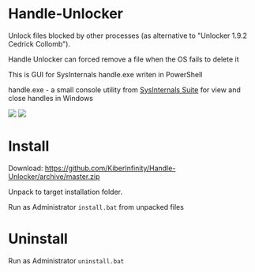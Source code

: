 # Handle-Unlocker

Unlock files blocked by other processes (as alternative to "Unlocker 1.9.2 Cedrick Collomb").

Handle Unlocker can forced remove a file when the OS fails to delete it

This is GUI for SysInternals handle.exe writen in PowerShell

handle.exe - a small console utility from [SysInternals Suite](https://docs.microsoft.com/ru-ru/sysinternals/downloads/sysinternals-suite) for view and close handles in Windows

![](http://kisshot.ru/imgs/ZQCWDC.png)
![](http://kisshot.ru/imgs/ZQD910.png)


# Install

Download:
https://github.com/KiberInfinity/Handle-Unlocker/archive/master.zip

Unpack to target installation folder.

Run as Administrator `install.bat` from unpacked files

# Uninstall

Run as Administrator `uninstall.bat`


